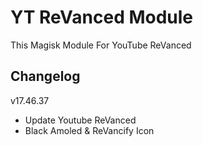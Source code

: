 # YT ReVanced Module
This Magisk Module For YouTube ReVanced

## Changelog
v17.46.37
- Update Youtube ReVanced
- Black Amoled & ReVancify Icon
